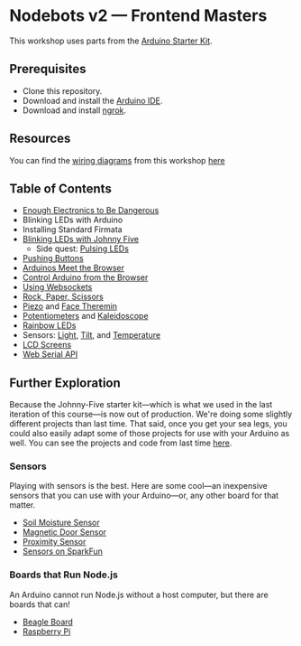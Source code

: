 # Nodebots v2 — Frontend Masters

This workshop uses parts from the [Arduino Starter Kit](https://amzn.to/3OA3Td9).

## Prerequisites

- Clone this repository.
- Download and install the [Arduino IDE](https://www.arduino.cc/en/software).
- Download and install [ngrok](https://ngrok.com/download).

## Resources

You can find the [wiring diagrams](./public/diagrams/) from this workshop [here](./public/diagrams/)

## Table of Contents

- [Enough Electronics to Be Dangerous](./content/)
- Blinking LEDs with Arduino
- Installing Standard Firmata
- [Blinking LEDs with Johnny Five](./src/blinking-led/)
  - Side quest: [Pulsing LEDs](./src/pulsing-led/)
- [Pushing Buttons](./src/button/)
- [Arduinos Meet the Browser](./src/button-with-webserver/)
- [Control Arduino from the Browser](./src/web-to-led/)
- [Using Websockets](./src/button-and-sockets/)
- [Rock, Paper, Scissors](./src/rock-paper-scissors/)
- [Piezo](./src/piezo/) and [Face Theremin](./src/face-theremin/)
- [Potentiometers](./src/potentiometer/) and [Kaleidoscope](./src/kaleidoscope/)
- [Rainbow LEDs](./src/rainbow-led/)
- Sensors: [Light](./src/light-sensor/), [Tilt](./src/tilt/), and [Temperature](./src/temperature/)
- [LCD Screens](./src/lcd/)
- [Web Serial API](./src/web-serial/)

## Further Exploration

Because the Johnny-Five starter kit—which is what we used in the last iteration of this course—is now out of production. We're doing some slightly different projects than last time. That said, once you get your sea legs, you could also easily adapt some of those projects for use with your Arduino as well. You can see the projects and code from last time [here](https://github.com/stevekinney/nodebots-workshop).

### Sensors

Playing with sensors is the best. Here are some cool—an inexpensive sensors that you can use with your Arduino—or, any other board for that matter.

- [Soil Moisture Sensor](https://www.sparkfun.com/products/13322)
- [Magnetic Door Sensor](https://www.sparkfun.com/products/13247)
- [Proximity Sensor](https://www.sparkfun.com/products/15177)
- [Sensors on SparkFun](https://www.sparkfun.com/categories/23)

### Boards that Run Node.js

An Arduino cannot run Node.js without a host computer, but there are boards that can!

- [Beagle Board](https://www.beagleboard.org)
- [Raspberry Pi](https://www.raspberrypi.com)
